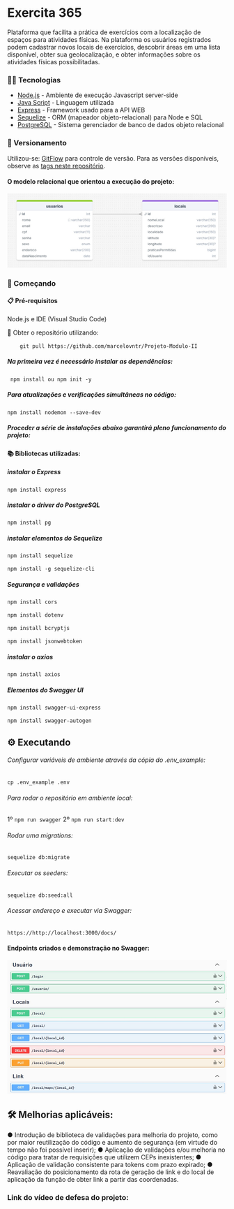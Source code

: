 # Exercita 365

Plataforma que facilita a prática de exercícios com a localização de espaços para atividades físicas. Na plataforma os usuários registrados podem cadastrar novos locais de exercícios, descobrir áreas em uma lista disponível, obter sua geolocalização, e obter informações sobre os atividades físicas possibilitadas.

### 👨‍💻 Tecnologias 

* [Node.js](https://nodejs.org/pt) - Ambiente de execução Javascript server-side
* [Java Script](https://www.javascript.com/) - Linguagem utilizada
* [Express](https://expressjs.com/pt-br/) - Framework usado para a API WEB
* [Sequelize](https://sequelize.org/) - ORM (mapeador objeto-relacional) para Node e SQL
* [PostgreSQL](https://www.postgresql.org/) - Sistema gerenciador de banco de dados objeto relacional


### 📌 Versionamento
Utilizou-se:
[GitFlow](https://docs.github.com/pt/get-started/using-github/github-flow) para controle de versão. Para as versões disponíveis, observe as [tags neste repositório](https://github.com/marcelovntr/Projeto-Modulo-II/branches). 


#### O modelo relacional que orientou a execução do projeto:
![Modelo relacional](https://github.com/marcelovntr/Projeto-Modulo-II/blob/develop/src/images/sql_projeto.jpg)

### 🚀 Começando


#### 📋 Pré-requisitos


Node.js e IDE (Visual Studio Code)

💾 Obter o repositório utilizando:
```
    git pull https://github.com/marcelovntr/Projeto-Modulo-II
```

##### Na primeira vez é necessário instalar as dependências:
```
 npm install ou npm init -y
 ```
 ##### Para atualizações e verificações simultâneas no código:   
 ```
npm install nodemon --save-dev
```
##### Proceder a série de instalações abaixo garantirá pleno funcionamento do projeto:

#### 📚 Bibliotecas utilizadas:

##### instalar o Express
```
npm install express
```
##### instalar o driver do PostgreSQL
```
npm install pg
```
##### instalar elementos do Sequelize
```
npm install sequelize
```
```
npm install -g sequelize-cli
```
##### Segurança e validações
```
npm install cors
```
```
npm install dotenv
```
```
npm install bcryptjs
```
```
npm install jsonwebtoken
```
##### instalar o axios
```
npm install axios
```
##### Elementos do Swagger UI
```
npm install swagger-ui-express
```
```
npm install swagger-autogen
```


## ⚙️ Executando 


###### Configurar variáveis de ambiente através da cópia do .env_example:
`cp .env_example .env`

###### Para rodar o repositório em ambiente local:
1º `npm run swagger`
2º `npm run start:dev`

###### Rodar uma migrations:
`sequelize db:migrate`

###### Executar os seeders:
`sequelize db:seed:all`

###### Acessar endereço e executar via Swagger:
`https://http://localhost:3000/docs/`

#### Endpoints criados e demonstração no Swagger:
![EndPoinst demonstrados no Swagger](https://github.com/marcelovntr/Projeto-Modulo-II/blob/develop/src/images/endPoinstFull.jpg)

## 🛠️ Melhorias aplicáveis:

● Introdução de biblioteca de validações para melhoria do projeto, como por maior reutilização do código e aumento de segurança
(em virtude do tempo não foi possível inserir);
● Aplicação de validações e/ou melhoria no código para tratar de requisições que utilizem CEPs inexistentes;
● Aplicação de validação consistente para tokens com prazo expirado;
● Reavaliação do posicionamento da rota de geração de link e do local de aplicação da função de obter link a partir das coordenadas.

### Link do vídeo de defesa do projeto:



